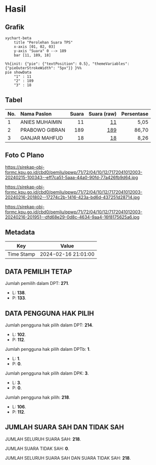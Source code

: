 # Hasil

## Grafik

```mermaid
xychart-beta
    title "Perolehan Suara TPS"
    x-axis [01, 02, 03]
    y-axis "Suara" 0 --> 189
    bar [11, 189, 18]
```

```mermaid
%%{init: {"pie": {"textPosition": 0.5}, "themeVariables": {"pieOuterStrokeWidth": "5px"}} }%%
pie showData
    "1" : 11
    "2" : 189
    "3" : 18
```

## Tabel

| No. | Nama Paslon    | Suara | Suara (raw) | Persentase |
|:--- |:-------------- | -----:| -----------:| ----------:|
| 1   | ANIES MUHAIMIN | 11    | [11][p-1]   | 5,05       |
| 2   | PRABOWO GIBRAN | 189   | [189][p-2]  | 86,70      |
| 3   | GANJAR MAHFUD  | 18    | [18][p-3]   | 8,26       |


[p-1]: https://github.com/gigit-pemilu/pemilu-2024-71-sulawesi-utara/blob/main/pilpres/hitung-suara/sub/71-sulawesi-utara/sub/72-kota-bitung/sub/04-aertembaga/sub/1012-winenet-dua/sub/003-tps/sub/paslon-1.txt
[p-2]: https://github.com/gigit-pemilu/pemilu-2024-71-sulawesi-utara/blob/main/pilpres/hitung-suara/sub/71-sulawesi-utara/sub/72-kota-bitung/sub/04-aertembaga/sub/1012-winenet-dua/sub/003-tps/sub/paslon-2.txt
[p-3]: https://github.com/gigit-pemilu/pemilu-2024-71-sulawesi-utara/blob/main/pilpres/hitung-suara/sub/71-sulawesi-utara/sub/72-kota-bitung/sub/04-aertembaga/sub/1012-winenet-dua/sub/003-tps/sub/paslon-3.txt

## Foto C Plano

https://sirekap-obj-formc.kpu.go.id/cbd0/pemilu/ppwp/71/72/04/10/12/7172041012003-20240215-100343--eff7ca51-5aaa-44a0-90fd-77a426fb9d64.jpg

https://sirekap-obj-formc.kpu.go.id/cbd0/pemilu/ppwp/71/72/04/10/12/7172041012003-20240216-201802--17274c2b-1416-423a-bd6d-437251d28714.jpg

https://sirekap-obj-formc.kpu.go.id/cbd0/pemilu/ppwp/71/72/04/10/12/7172041012003-20240216-201951--dfd68e29-0d8c-4634-9aa4-16f8175625a6.jpg


## Metadata

| Key        | Value               |
| ---------- | ------------------- |
| Time Stamp | 2024-02-16 21:01:00 |


## DATA PEMILIH TETAP

Jumlah pemilih dalam DPT: **271**.
 * L: **138**.
 * P: **133**.

## DATA PENGGUNA HAK PILIH

Jumlah pengguna hak pilih dalam DPT: **214**.
 * L: **102**.
 * P: **112**.

Jumlah pengguna hak pilih dalam DPTb: **1**.
 * L: **1**.
 * P: **0**.

Jumlah pengguna hak pilih dalam DPK: **3**.
 * L: **3**.
 * P: **0**.

Jumlah pengguna hak pilih: **218**.
 * L: **106**.
 * P: **112**.

## JUMLAH SUARA SAH DAN TIDAK SAH

JUMLAH SELURUH SUARA SAH: **218**.

JUMLAH SUARA TIDAK SAH: **0**.

JUMLAH SELURUH SUARA SAH DAN SUARA TIDAK SAH: **218**.


